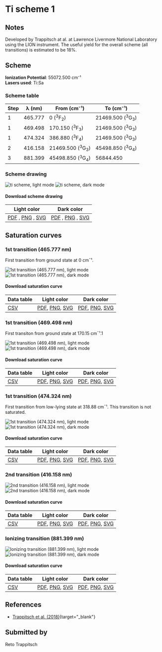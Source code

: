 # Ti scheme 1

## Notes

Developed by Trappitsch at al. at Lawrence Livermore National Laboratory using the LION instrument. The useful yield for the overall scheme (all transitions) is estimated to be 18%.



## Scheme

**Ionization Potential**: 55072.500 cm⁻¹  
**Lasers used**: Ti:Sa

### Scheme table

| Step | λ (nm)  |        From (cm⁻¹)        |         To (cm⁻¹)         |
| ---- | ------- | ------------------------- | ------------------------- |
| 1    | 465.777 | 0 ($^{3}$F$_{2}$)         | 21469.500 ($^{3}$G$_{3}$) |
| 1    | 469.498 | 170.150 ($^{3}$F$_{3}$)   | 21469.500 ($^{3}$G$_{3}$) |
| 1    | 474.324 | 386.880 ($^{3}$F$_{4}$)   | 21469.500 ($^{3}$G$_{3}$) |
| 2    | 416.158 | 21469.500 ($^{3}$G$_{3}$) | 45498.850 ($^{3}$G$_{4}$) |
| 3    | 881.399 | 45498.850 ($^{3}$G$_{4}$) | 56844.450                 |


### Scheme drawing

![ti scheme, light mode](ti-001/ti-001-light.png#only-light)
![ti scheme, dark mode](ti-001/ti-001-dark-web.png#only-dark)

#### Download scheme drawing

|                                            Light color                                            |                                           Dark color                                           |
| ------------------------------------------------------------------------------------------------- | ---------------------------------------------------------------------------------------------- |
| [PDF](ti-001/ti-001-light.pdf) , [PNG](ti-001/ti-001-light.png) , [SVG](ti-001/ti-001-light.svg)  | [PDF](ti-001/ti-001-dark.pdf) , [PNG](ti-001/ti-001-dark.png) , [SVG](ti-001/ti-001-dark.svg)  |


## Saturation curves

### 1st transition (465.777 nm)

First transition from ground state at 0 cm¯¹.

![1st transition (465.777 nm), light mode](ti-001/sat-0-light.png#only-light)
![1st transition (465.777 nm), dark mode](ti-001/sat-0-dark-web.png#only-dark)


#### Download saturation curve

|             Data table             |                                         Light color                                         |                                        Dark color                                        |
| ---------------------------------- | ------------------------------------------------------------------------------------------- | ---------------------------------------------------------------------------------------- |
| [CSV](ti-001/sat-0-data-table.csv) | [PDF](ti-001/sat-0-light.pdf), [PNG](ti-001/sat-0-light.png), [SVG](ti-001/sat-0-light.svg) | [PDF](ti-001/sat-0-dark.pdf), [PNG](ti-001/sat-0-dark.png), [SVG](ti-001/sat-0-dark.svg) |


### 1st transition (469.498 nm)

First transiton from ground state at 170.15 cm¯¹.1

![1st transition (469.498 nm), light mode](ti-001/sat-1-light.png#only-light)
![1st transition (469.498 nm), dark mode](ti-001/sat-1-dark-web.png#only-dark)


#### Download saturation curve

|             Data table             |                                         Light color                                         |                                        Dark color                                        |
| ---------------------------------- | ------------------------------------------------------------------------------------------- | ---------------------------------------------------------------------------------------- |
| [CSV](ti-001/sat-1-data-table.csv) | [PDF](ti-001/sat-1-light.pdf), [PNG](ti-001/sat-1-light.png), [SVG](ti-001/sat-1-light.svg) | [PDF](ti-001/sat-1-dark.pdf), [PNG](ti-001/sat-1-dark.png), [SVG](ti-001/sat-1-dark.svg) |


### 1st transition (474.324 nm)

First transition from low-lying state at 318.88 cm¯¹. This transition is not saturated.

![1st transition (474.324 nm), light mode](ti-001/sat-2-light.png#only-light)
![1st transition (474.324 nm), dark mode](ti-001/sat-2-dark-web.png#only-dark)


#### Download saturation curve

|             Data table             |                                         Light color                                         |                                        Dark color                                        |
| ---------------------------------- | ------------------------------------------------------------------------------------------- | ---------------------------------------------------------------------------------------- |
| [CSV](ti-001/sat-2-data-table.csv) | [PDF](ti-001/sat-2-light.pdf), [PNG](ti-001/sat-2-light.png), [SVG](ti-001/sat-2-light.svg) | [PDF](ti-001/sat-2-dark.pdf), [PNG](ti-001/sat-2-dark.png), [SVG](ti-001/sat-2-dark.svg) |


### 2nd transition (416.158 nm)



![2nd transition (416.158 nm), light mode](ti-001/sat-3-light.png#only-light)
![2nd transition (416.158 nm), dark mode](ti-001/sat-3-dark-web.png#only-dark)


#### Download saturation curve

|             Data table             |                                         Light color                                         |                                        Dark color                                        |
| ---------------------------------- | ------------------------------------------------------------------------------------------- | ---------------------------------------------------------------------------------------- |
| [CSV](ti-001/sat-3-data-table.csv) | [PDF](ti-001/sat-3-light.pdf), [PNG](ti-001/sat-3-light.png), [SVG](ti-001/sat-3-light.svg) | [PDF](ti-001/sat-3-dark.pdf), [PNG](ti-001/sat-3-dark.png), [SVG](ti-001/sat-3-dark.svg) |


### Ionizing transition (881.399 nm)



![Ionizing transition (881.399 nm), light mode](ti-001/sat-4-light.png#only-light)
![Ionizing transition (881.399 nm), dark mode](ti-001/sat-4-dark-web.png#only-dark)


#### Download saturation curve

|             Data table             |                                         Light color                                         |                                        Dark color                                        |
| ---------------------------------- | ------------------------------------------------------------------------------------------- | ---------------------------------------------------------------------------------------- |
| [CSV](ti-001/sat-4-data-table.csv) | [PDF](ti-001/sat-4-light.pdf), [PNG](ti-001/sat-4-light.png), [SVG](ti-001/sat-4-light.svg) | [PDF](ti-001/sat-4-dark.pdf), [PNG](ti-001/sat-4-dark.png), [SVG](ti-001/sat-4-dark.svg) |




## References

  - [Trappitsch et al. (2018)](https://doi.org/10.1039/C8JA00269J){target="_blank"}



## Submitted by

Reto Trappitsch

